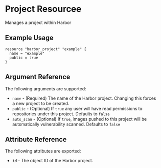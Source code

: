 # Project Resourcee

Manages a project within Harbor

## Example Usage

```hcl
resource "harbor_project" "example" {
  name = "example"
  public = true
}
```

## Argument Reference

The following arguments are supported:

* `name` - (Required) The name of the Harbor project. Changing this forces a new
project to be created.
* `public` - (Optional) If `true` any user will have read permissions to repositories
under this project. Defaults to `false`
* `auto_scan` - (Optional) If `true`, images pushed to this project will be automatically
vulnerability scanned. Defaults to `false`

## Attribute Reference

The following attributes are exported:

* `id` - The object ID of the Harbor project.
